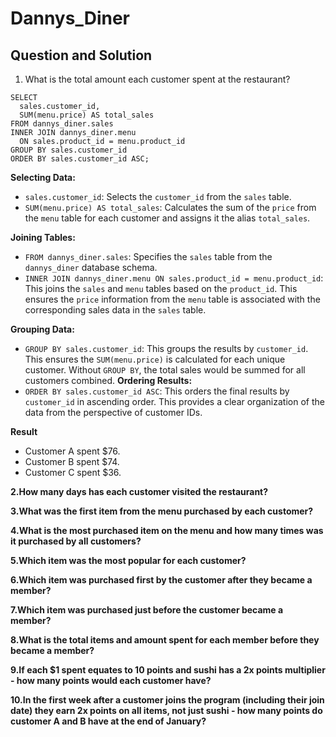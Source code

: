 # Dannys_Diner

## Question and Solution
 1. What is the total amount each customer spent at the restaurant?


```
SELECT 
  sales.customer_id, 
  SUM(menu.price) AS total_sales
FROM dannys_diner.sales
INNER JOIN dannys_diner.menu
  ON sales.product_id = menu.product_id
GROUP BY sales.customer_id
ORDER BY sales.customer_id ASC; 
```
 **Selecting Data:**
- ```sales.customer_id```: Selects the ```customer_id``` from the ```sales``` table.
- ```SUM(menu.price) AS total_sales```: Calculates the sum of the ```price``` from the ```menu``` table for each customer and assigns it the alias ```total_sales```.

**Joining Tables:**
- ```FROM dannys_diner.sales```: Specifies the ```sales``` table from the ```dannys_diner``` database schema.
- ```INNER JOIN dannys_diner.menu ON sales.product_id = menu.product_id```: This joins the ```sales``` and ```menu``` tables based on the ```product_id```. This ensures the ```price``` information from the ```menu``` table is associated with the corresponding sales data in the ```sales``` table.

**Grouping Data:**
- ```GROUP BY sales.customer_id```: This groups the results by ```customer_id```. This ensures the ```SUM(menu.price)``` is calculated for each unique  customer. Without ```GROUP BY```, the total sales would be summed for all customers combined.
**Ordering Results:**
- ```ORDER BY sales.customer_id ASC```: This orders the final results by ```customer_id``` in ascending order. This provides a clear organization of the data from the perspective of customer IDs.

**Result**
- Customer A spent $76.
- Customer B spent $74.
- Customer C spent $36.

**2.How many days has each customer visited the restaurant?**

**3.What was the first item from the menu purchased by each customer?**

**4.What is the most purchased item on the menu and how many times was it purchased by all customers?**

**5.Which item was the most popular for each customer?**

**6.Which item was purchased first by the customer after they became a member?**

**7.Which item was purchased just before the customer became a member?**

**8.What is the total items and amount spent for each member before they became a member?**

**9.If each $1 spent equates to 10 points and sushi has a 2x points multiplier - how many points would each customer have?**

**10.In the first week after a customer joins the program (including their join date) they earn 2x points on all items, not just sushi - how many points do customer A and B have at the end of January?**

